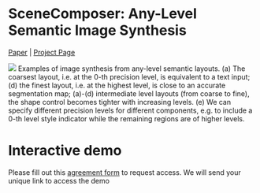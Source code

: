 # SceneComposer: Any-Level Semantic Image Synthesis

[Paper](http://arxiv.org/abs/2211.11742) | [Project Page](https://zengxianyu.github.io/scenec)

![](https://zengxianyu.github.io/scenec/resources/teaser_v1.png)
Examples of image synthesis from any-level semantic layouts. (a) The coarsest layout, i.e. at the 0-th precision level, is equivalent to a text input; (d) the finest layout, i.e. at the highest level, is close to an accurate segmentation map; (a)-(d) intermediate level layouts (from coarse to fine), the shape control becomes tighter with increasing levels. (e) We can specify different precision levels for different components, e.g. to include a 0-th level style indicator while the remaining regions are of higher levels.


# Interactive demo

Please fill out this [agreement form](https://forms.microsoft.com/r/Rq2xzdNsnv) to request access. We will send your unique link to access the demo
